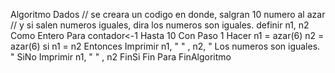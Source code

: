 Algoritmo Dados
	// se creara un codigo en donde, salgran 10 numero al azar
	// y si salen numeros iguales, dira los numeros son iguales.
	definir n1, n2 Como Entero
	Para contador<-1 Hasta 10 Con Paso 1 Hacer
		n1 = azar(6)
		n2 = azar(6)
		si n1 = n2 Entonces
			Imprimir n1, " " , n2, " Los numeros son iguales. "
		SiNo
			Imprimir n1, " " , n2
		FinSi
	Fin Para
FinAlgoritmo
